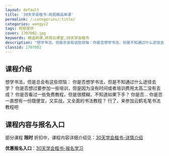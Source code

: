 ```yaml
---
layout: default
title: '30天学会楷书-网易精品单课'
permalink: /:categories/:title/
categories: wangyi2
tags: 网易提供
cover: 1707002.jpg
keywords: 精选网课,网易云课堂,30天学会楷书
description: "想学书法，但是总会有这些烦恼：你是否想学书法，但是不知通过什么途径去学？你是否想过要参加一些培训，但是因为没有时间或者培训费用太高二没有去成？你是否看过一些免费教程，但是很模糊，不知道如果下"
classid: 1707002
---
```


## 课程介绍

想学书法，但是总会有这些烦恼：
你是否想学书法，但是不知通过什么途径去学？
你是否想过要参加一些培训，但是因为没有时间或者培训费用太高二没有去成？
你是否看过一些免费教程，但是很模糊，不知道如果下手？
你是否...
你是否一直想有一份既便宜，又实战，又全面的书法教程？
行了，来参加云鹤毛笔书法教程吧

## 课程内容与报名入口

部分课程 **限时** 折扣中，课程内容详细介绍见：[30天学会楷书-详情介绍](https://study.163.com/course/introduction/1707002.htm?share=1&shareId=1025206652&utm_campaign=share&utm_medium=iphoneShare&utm_source=&utm_u=1025206652)

**优惠报名入口**：[30天学会楷书-报名学习](https://study.163.com/course/introduction/1707002.htm?share=1&shareId=1025206652&utm_campaign=share&utm_medium=iphoneShare&utm_source=&utm_u=1025206652)

